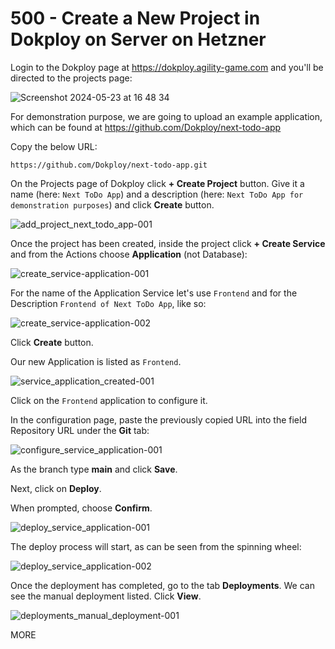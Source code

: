 # 500 - Create a New Project in Dokploy on Server on Hetzner

Login to the Dokploy page at https://dokploy.agility-game.com and you'll be directed to the projects page:

![Screenshot 2024-05-23 at 16 48 34](https://github.com/agility-game/dokploy/assets/1499433/1cac5520-694c-4e31-8c9d-13bd460d0872)

For demonstration purpose, we are going to upload an example application, which can be found at https://github.com/Dokploy/next-todo-app

Copy the below URL:

```
https://github.com/Dokploy/next-todo-app.git
```

On the Projects page of Dokploy click **+ Create Project** button. Give it a name (here: ```Next ToDo App```) and a description (here: ```Next ToDo App for demonstration purposes```) and click **Create** button.

![add_project_next_todo_app-001](https://github.com/agility-game/dokploy/assets/1499433/d9829caf-9783-48a6-b526-4807d48dc48d)

Once the project has been created, inside the project click **+ Create Service** and from the Actions choose **Application** (not Database):

![create_service-application-001](https://github.com/agility-game/dokploy/assets/1499433/cdc4cc61-4b56-4432-8ba3-5ba4ff32ee81)

For the name of the Application Service let's use ```Frontend``` and for the Description ```Frontend of Next ToDo App```, like so:

![create_service-application-002](https://github.com/agility-game/dokploy/assets/1499433/a50e2b8d-b764-4f0c-a513-83d14eabbd06)

Click **Create** button.

Our new Application is listed as ```Frontend```.

![service_application_created-001](https://github.com/agility-game/dokploy/assets/1499433/018d0dcc-6623-4466-bc2b-0e1e39cf0ad2)

Click on the ```Frontend``` application to configure it.

In the configuration page, paste the previously copied URL into the field Repository URL under the **Git** tab:

![configure_service_application-001](https://github.com/agility-game/dokploy/assets/1499433/ba6f3c44-61de-46cc-8ce7-0efe358bc467)

As the branch type **main** and click **Save**.

Next, click on **Deploy**.

When prompted, choose **Confirm**.

![deploy_service_application-001](https://github.com/agility-game/dokploy/assets/1499433/a6821743-5822-4c1f-add2-da99eaf637ef)

The deploy process will start, as can be seen from the spinning wheel:

![deploy_service_application-002](https://github.com/agility-game/dokploy/assets/1499433/7e1e9fc7-2e5d-4d25-bfd0-30143c2906d5)

Once the deployment has completed, go to the tab **Deployments**. We can see the manual deployment listed. Click **View**.

![deployments_manual_deployment-001](https://github.com/agility-game/dokploy/assets/1499433/9a638b71-e8e6-4df4-b57c-e10d5fcad726)




MORE
